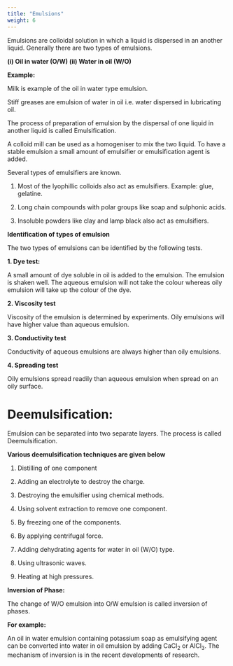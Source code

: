 ```yaml
---
title: "Emulsions"
weight: 6
---
```


Emulsions are colloidal solution in which a liquid is dispersed in an another liquid. Generally there are two types of emulsions.

**(i) Oil in water (O/W) (ii) Water in oil (W/O)**

**Example:**

Milk is example of the oil in water type emulsion.

Stiff greases are emulsion of water in oil i.e. water dispersed in lubricating oil.

The process of preparation of emulsion by the dispersal of one liquid in another liquid is called Emulsification.

A colloid mill can be used as a homogeniser to mix the two liquid. To have a stable emulsion a small amount of emulsifier or emulsification agent is added.

Several types of emulsifiers are known.

1. Most of the lyophillic colloids also act as emulsifiers. Example: glue, gelatine.

2. Long chain compounds with polar groups like soap and sulphonic acids.

3. Insoluble powders like clay and lamp black also act as emulsifiers.

**Identification of types of emulsion**

The two types of emulsions can be identified by the following tests.

**1. Dye test:**

A small amount of dye soluble in oil is added to the emulsion. The emulsion is shaken well. The aqueous emulsion will not take the colour whereas oily emulsion will take up the colour of the dye.

**2. Viscosity test**

Viscosity of the emulsion is determined by experiments. Oily emulsions will have higher value than aqueous emulsion.

**3. Conductivity test**

Conductivity of aqueous emulsions are always higher than oily emulsions.

**4. Spreading test**

Oily emulsions spread readily than aqueous emulsion when spread on an oily surface.

# Deemulsification:

Emulsion can be separated into two separate layers. The process is called Deemulsification.

**Various deemulsification techniques are given below**

1. Distilling of one component

2. Adding an electrolyte to destroy the charge.

3. Destroying the emulsifier using chemical methods.

4. Using solvent extraction to remove one component.

5. By freezing one of the components.

6. By applying centrifugal force.

7. Adding dehydrating agents for water in oil (W/O) type.

8. Using ultrasonic waves.

9. Heating at high pressures.

**Inversion of Phase:**

The change of W/O emulsion into O/W emulsion is called inversion of phases.

**For example:**

An oil in water emulsion containing potassium soap as emulsifying agent can be converted into water in oil emulsion by adding CaCl<sub>2</sub> or AlCl<sub>3</sub>. The mechanism of inversion is in the recent developments of research.

